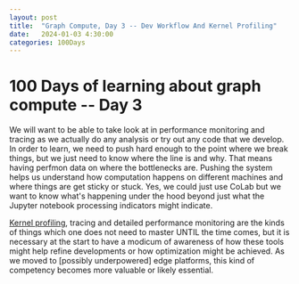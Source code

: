 ```yaml
---
layout: post
title:  "Graph Compute, Day 3 -- Dev Workflow And Kernel Profiling"
date:   2024-01-03 4:30:00
categories: 100Days
---
```



# 100 Days of learning about graph compute -- Day 3

We will want to be able to take look at in performance monitoring and tracing as we actually do any analysis or try out any code that we develop. In order to learn, we need to push hard enough to the point where we break things, but we just need to know where the line is and why. That means having perfmon data on where the bottlenecks are.  Pushing the system helps us understand how computation happens on different machines and where things are get sticky or stuck. Yes, we could just use CoLab but we want to know what's happening under the hood beyond just what the Jupyter notebook processing indicators might indicate. 

[Kernel profiling](https://developer.nvidia.com/nsight-compute), tracing and detailed performance monitoring are the kinds of things which one does not need to master UNTIL the time comes, but it is necessary at the start to have a modicum of awareness of how these tools might help refine developments or how optimization might be achieved. As we moved to [possibly underpowered] edge platforms, this kind of competency becomes more valuable or likely essential.

